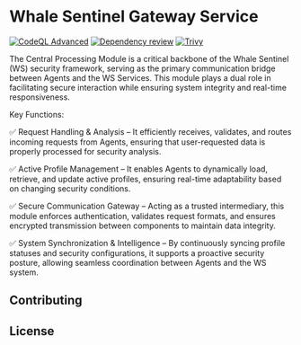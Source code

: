 # Whale Sentinel Gateway Service

[![CodeQL Advanced](https://github.com/YangYang-Research/whale-sentinel-gateway-service/actions/workflows/codeql.yml/badge.svg?branch=main)](https://github.com/YangYang-Research/whale-sentinel-gateway-service/actions/workflows/codeql.yml)
[![Dependency review](https://github.com/YangYang-Research/whale-sentinel-gateway-service/actions/workflows/dependency-review.yml/badge.svg?branch=dev)](https://github.com/YangYang-Research/whale-sentinel-gateway-service/actions/workflows/dependency-review.yml)
[![Trivy](https://github.com/YangYang-Research/whale-sentinel-gateway-service/actions/workflows/trivy.yml/badge.svg?branch=main)](https://github.com/YangYang-Research/whale-sentinel-gateway-service/actions/workflows/trivy.yml)

The Central Processing Module is a critical backbone of the Whale Sentinel (WS) security framework, serving as the primary communication bridge between Agents and the WS Services. This module plays a dual role in facilitating secure interaction while ensuring system integrity and real-time responsiveness.

Key Functions:

✅ Request Handling & Analysis – It efficiently receives, validates, and routes incoming requests from Agents, ensuring that user-requested data is properly processed for security analysis.

✅ Active Profile Management – It enables Agents to dynamically load, retrieve, and update active profiles, ensuring real-time adaptability based on changing security conditions.

✅ Secure Communication Gateway – Acting as a trusted intermediary, this module enforces authentication, validates request formats, and ensures encrypted transmission between components to maintain data integrity.

✅ System Synchronization & Intelligence – By continuously syncing profile statuses and security configurations, it supports a proactive security posture, allowing seamless coordination between Agents and the WS system.

## Contributing

## License